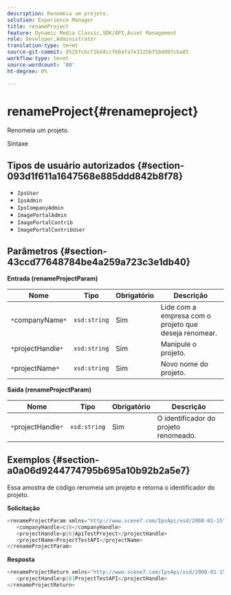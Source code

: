```yaml
---
description: Renomeia um projeto.
solution: Experience Manager
title: renameProject
feature: Dynamic Media Classic,SDK/API,Asset Management
role: Developer,Administrator
translation-type: tm+mt
source-git-commit: 052bfcbcf1bd4ccf60afa7e3325bf58dd07cba85
workflow-type: tm+mt
source-wordcount: '80'
ht-degree: 0%

---
```



# renameProject{#renameproject}

Renomeia um projeto.

Sintaxe

## Tipos de usuário autorizados {#section-093d1f611a1647568e885ddd842b8f78}

* `IpsUser`
* `IpsAdmin`
* `IpsCompanyAdmin`
* `ImagePortalAdmin`
* `ImagePortalContrib`
* `ImagePortalContribUser`

## Parâmetros {#section-43ccd77648784be4a259a723c3e1db40}

**Entrada (renameProjectParam)**

| Nome | Tipo | Obrigatório | Descrição |
|---|---|---|---|
| `*`companyName`*` | `xsd:string` | Sim | Lide com a empresa com o projeto que deseja renomear. |
| `*`projectHandle`*` | `xsd:string` | Sim | Manipule o projeto. |
| `*`projectName`*` | `xsd:string` | Sim | Novo nome do projeto. |

**Saída (renameProjectParam)**

| Nome | Tipo | Obrigatório | Descrição |
|---|---|---|---|
| `*`projectHandle`*` | `xsd:string` | Sim | O identificador do projeto renomeado. |

## Exemplos {#section-a0a06d9244774795b695a10b92b2a5e7}

Essa amostra de código renomeia um projeto e retorna o identificador do projeto.

**Solicitação**

```java
<renameProjectParam xmlns="http://www.scene7.com/IpsApi/xsd/2008-01-15">
   <companyHandle>c|6</companyHandle>
   <projectHandle>p|6|ApiTestProject</projectHandle>
   <projectName>ProjectTestAPI</projectName>
</renameProjectParam>
```

**Resposta**

```java
<renameProjectReturn xmlns="http://www.scene7.com/IpsApi/xsd/2008-01-15">
   <projectHandle>p|6|ProjectTestAPI</projectHandle>
</renameProjectReturn>
```

